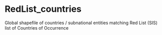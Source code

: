 # RedList_countries
Global shapefile of countries / subnational entities matching Red List (SIS) list of Countries of Occurrence

